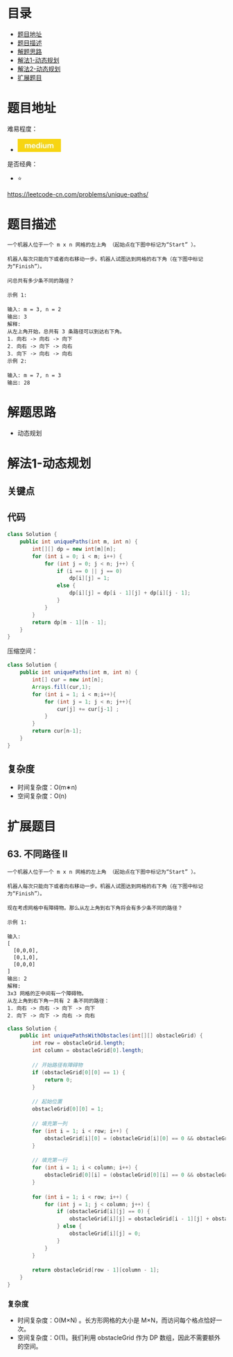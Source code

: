 # 目录
* [题目地址](#题目地址)
* [题目描述](#题目描述)
* [解题思路](#解题思路)
* [解法1-动态规划](#解法1-动态规划)
* [解法2-动态规划](#解法2-动态规划)
* [扩展题目](#扩展题目)



# 题目地址
难易程度：
- ![medium.jpg](../.images/medium.jpg)

是否经典：
- ⭐️

https://leetcode-cn.com/problems/unique-paths/

# 题目描述

```text
一个机器人位于一个 m x n 网格的左上角 （起始点在下图中标记为“Start” ）。

机器人每次只能向下或者向右移动一步。机器人试图达到网格的右下角（在下图中标记为“Finish”）。

问总共有多少条不同的路径？

示例 1:

输入: m = 3, n = 2
输出: 3
解释:
从左上角开始，总共有 3 条路径可以到达右下角。
1. 向右 -> 向右 -> 向下
2. 向右 -> 向下 -> 向右
3. 向下 -> 向右 -> 向右
示例 2:

输入: m = 7, n = 3
输出: 28
```

# 解题思路
- 动态规划




# 解法1-动态规划
## 关键点



## 代码
```java
class Solution {
    public int uniquePaths(int m, int n) {
        int[][] dp = new int[m][n];        
        for (int i = 0; i < m; i++) {
            for (int j = 0; j < n; j++) {
                if (i == 0 || j == 0)
                    dp[i][j] = 1;
                else {
                    dp[i][j] = dp[i - 1][j] + dp[i][j - 1];
                }
            }
        }
        return dp[m - 1][n - 1];        
    }
}
```

压缩空间：
```java
class Solution {
    public int uniquePaths(int m, int n) {
        int[] cur = new int[n];
        Arrays.fill(cur,1);
        for (int i = 1; i < m;i++){
            for (int j = 1; j < n; j++){
                cur[j] += cur[j-1] ;
            }
        }
        return cur[n-1];
    }
}
```


## 复杂度
- 时间复杂度：O(m∗n)
- 空间复杂度：O(n)


# 扩展题目
## 63. 不同路径 II
```text
一个机器人位于一个 m x n 网格的左上角 （起始点在下图中标记为“Start” ）。

机器人每次只能向下或者向右移动一步。机器人试图达到网格的右下角（在下图中标记为“Finish”）。

现在考虑网格中有障碍物。那么从左上角到右下角将会有多少条不同的路径？

示例 1:

输入:
[
  [0,0,0],
  [0,1,0],
  [0,0,0]
]
输出: 2
解释:
3x3 网格的正中间有一个障碍物。
从左上角到右下角一共有 2 条不同的路径：
1. 向右 -> 向右 -> 向下 -> 向下
2. 向下 -> 向下 -> 向右 -> 向右
```

```java
class Solution {
    public int uniquePathsWithObstacles(int[][] obstacleGrid) {
        int row = obstacleGrid.length;
        int column = obstacleGrid[0].length;

        // 开始路径有障碍物
        if (obstacleGrid[0][0] == 1) {
            return 0;
        }

        // 起始位置
        obstacleGrid[0][0] = 1;

        // 填充第一列
        for (int i = 1; i < row; i++) {
            obstacleGrid[i][0] = (obstacleGrid[i][0] == 0 && obstacleGrid[i - 1][0] == 1) ? 1 : 0;
        }

        // 填充第一行
        for (int i = 1; i < column; i++) {
            obstacleGrid[0][i] = (obstacleGrid[0][i] == 0 && obstacleGrid[0][i - 1] == 1) ? 1 : 0;
        }

        for (int i = 1; i < row; i++) {
            for (int j = 1; j < column; j++) {
                if (obstacleGrid[i][j] == 0) {
                    obstacleGrid[i][j] = obstacleGrid[i - 1][j] + obstacleGrid[i][j - 1];
                } else {
                    obstacleGrid[i][j] = 0;
                }
            }
        }
        
        return obstacleGrid[row - 1][column - 1];
    }
}
```


### 复杂度
- 时间复杂度：O(M×N) 。长方形网格的大小是 M×N，而访问每个格点恰好一次。
- 空间复杂度：O(1)。我们利用 obstacleGrid 作为 DP 数组，因此不需要额外的空间。